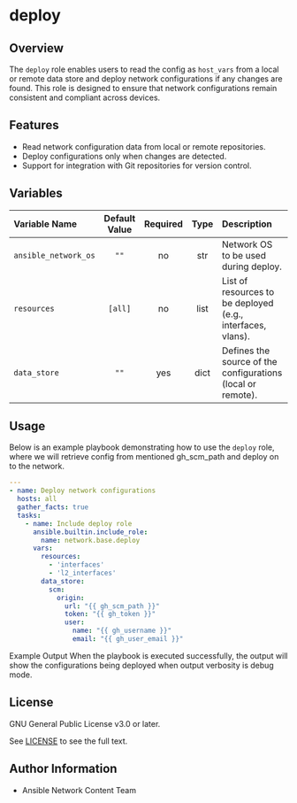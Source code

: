 # deploy

## Overview
The `deploy` role enables users to read the config as `host_vars` from a local or remote data store and deploy network configurations if any changes are found. This role is designed to ensure that network configurations remain consistent and compliant across devices.

## Features
- Read network configuration data from local or remote repositories.
- Deploy configurations only when changes are detected.
- Support for integration with Git repositories for version control.

## Variables

| Variable Name        | Default Value | Required | Type | Description                                                   | Example |
|:---------------------|:-------------:|:--------:|:----:|:-------------------------------------------------------------|:-------:|
| `ansible_network_os` | `""`          | no      | str  | Network OS to be used during deploy.                    | `"cisco.ios.ios"` |
| `resources`          | `[all]`          | no      | list | List of resources to be deployed (e.g., interfaces, vlans).   | `['interfaces', 'vlans']` |
| `data_store`         | `""`          | yes      | dict | Defines the source of the configurations (local or remote).   | See usage example below. |


## Usage
Below is an example playbook demonstrating how to use the `deploy` role, where we will retrieve config from mentioned gh_scm_path and deploy on
to the network.

```yaml
---
- name: Deploy network configurations
  hosts: all
  gather_facts: true
  tasks:
    - name: Include deploy role
      ansible.builtin.include_role:
        name: network.base.deploy
      vars:
        resources:
          - 'interfaces'
          - 'l2_interfaces'
        data_store:
          scm:
            origin:
              url: "{{ gh_scm_path }}"
              token: "{{ gh_token }}"
              user:
                name: "{{ gh_username }}"
                email: "{{ gh_user_email }}"
```
Example Output
When the playbook is executed successfully, the output will show the configurations being deployed when output verbosity is debug mode.

## License

GNU General Public License v3.0 or later.

See [LICENSE](https://www.gnu.org/licenses/gpl-3.0.txt) to see the full text.

## Author Information

- Ansible Network Content Team
